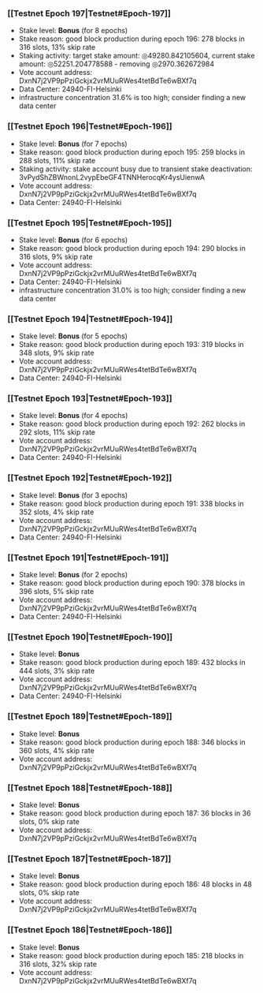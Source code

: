 ### [[Testnet Epoch 197|Testnet#Epoch-197]]
* Stake level: **Bonus** (for 8 epochs)
* Stake reason: good block production during epoch 196: 278 blocks in 316 slots, 13% skip rate
* Staking activity: target stake amount: ◎49280.842105604, current stake amount: ◎52251.204778588 - removing ◎2970.362672984
* Vote account address: DxnN7j2VP9pPziGckjx2vrMUuRWes4tetBdTe6wBXf7q
* Data Center: 24940-FI-Helsinki
* infrastructure concentration 31.6% is too high; consider finding a new data center
### [[Testnet Epoch 196|Testnet#Epoch-196]]
* Stake level: **Bonus** (for 7 epochs)
* Stake reason: good block production during epoch 195: 259 blocks in 288 slots, 11% skip rate
* Staking activity: stake account busy due to transient stake deactivation: 3vPydShZBWnonL2vypEbeGF4TNNHerocqKr4ysUienwA
* Vote account address: DxnN7j2VP9pPziGckjx2vrMUuRWes4tetBdTe6wBXf7q
* Data Center: 24940-FI-Helsinki
### [[Testnet Epoch 195|Testnet#Epoch-195]]
* Stake level: **Bonus** (for 6 epochs)
* Stake reason: good block production during epoch 194: 290 blocks in 316 slots, 9% skip rate
* Vote account address: DxnN7j2VP9pPziGckjx2vrMUuRWes4tetBdTe6wBXf7q
* Data Center: 24940-FI-Helsinki
* infrastructure concentration 31.0% is too high; consider finding a new data center
### [[Testnet Epoch 194|Testnet#Epoch-194]]
* Stake level: **Bonus** (for 5 epochs)
* Stake reason: good block production during epoch 193: 319 blocks in 348 slots, 9% skip rate
* Vote account address: DxnN7j2VP9pPziGckjx2vrMUuRWes4tetBdTe6wBXf7q
* Data Center: 24940-FI-Helsinki
### [[Testnet Epoch 193|Testnet#Epoch-193]]
* Stake level: **Bonus** (for 4 epochs)
* Stake reason: good block production during epoch 192: 262 blocks in 292 slots, 11% skip rate
* Vote account address: DxnN7j2VP9pPziGckjx2vrMUuRWes4tetBdTe6wBXf7q
* Data Center: 24940-FI-Helsinki
### [[Testnet Epoch 192|Testnet#Epoch-192]]
* Stake level: **Bonus** (for 3 epochs)
* Stake reason: good block production during epoch 191: 338 blocks in 352 slots, 4% skip rate
* Vote account address: DxnN7j2VP9pPziGckjx2vrMUuRWes4tetBdTe6wBXf7q
* Data Center: 24940-FI-Helsinki
### [[Testnet Epoch 191|Testnet#Epoch-191]]
* Stake level: **Bonus** (for 2 epochs)
* Stake reason: good block production during epoch 190: 378 blocks in 396 slots, 5% skip rate
* Vote account address: DxnN7j2VP9pPziGckjx2vrMUuRWes4tetBdTe6wBXf7q
* Data Center: 24940-FI-Helsinki
### [[Testnet Epoch 190|Testnet#Epoch-190]]
* Stake level: **Bonus**
* Stake reason: good block production during epoch 189: 432 blocks in 444 slots, 3% skip rate
* Vote account address: DxnN7j2VP9pPziGckjx2vrMUuRWes4tetBdTe6wBXf7q
* Data Center: 24940-FI-Helsinki
### [[Testnet Epoch 189|Testnet#Epoch-189]]
* Stake level: **Bonus**
* Stake reason: good block production during epoch 188: 346 blocks in 360 slots, 4% skip rate
* Vote account address: DxnN7j2VP9pPziGckjx2vrMUuRWes4tetBdTe6wBXf7q
### [[Testnet Epoch 188|Testnet#Epoch-188]]
* Stake level: **Bonus**
* Stake reason: good block production during epoch 187: 36 blocks in 36 slots, 0% skip rate
* Vote account address: DxnN7j2VP9pPziGckjx2vrMUuRWes4tetBdTe6wBXf7q
### [[Testnet Epoch 187|Testnet#Epoch-187]]
* Stake level: **Bonus**
* Stake reason: good block production during epoch 186: 48 blocks in 48 slots, 0% skip rate
* Vote account address: DxnN7j2VP9pPziGckjx2vrMUuRWes4tetBdTe6wBXf7q
### [[Testnet Epoch 186|Testnet#Epoch-186]]
* Stake level: **Bonus**
* Stake reason: good block production during epoch 185: 218 blocks in 316 slots, 32% skip rate
* Vote account address: DxnN7j2VP9pPziGckjx2vrMUuRWes4tetBdTe6wBXf7q